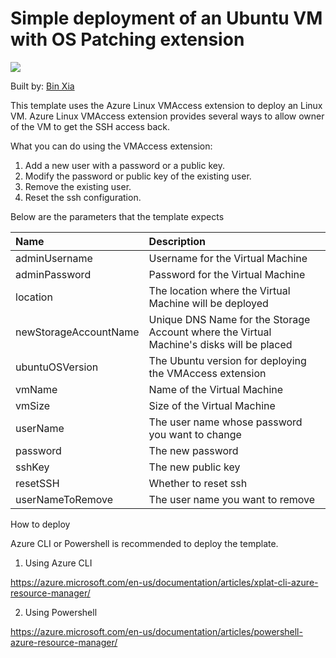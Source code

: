# Simple deployment of an Ubuntu VM with OS Patching extension

<a href="https://portal.azure.com/#create/Microsoft.Template/uri/https%3A%2F%2Fraw.githubusercontent.com%2FAzure%2Fazure-quickstart-templates%2Fmaster%2Fvmaccess-on-ubuntu%2Fazuredeploy.json" target="_blank">
    <img src="http://azuredeploy.net/deploybutton.png"/>
</a>

Built by: [Bin Xia](https://github.com/bingosummer)

This template uses the Azure Linux VMAccess extension to deploy an Linux VM. Azure Linux VMAccess extension provides several ways to allow owner of the VM to get the SSH access back.

What you can do using the VMAccess extension:

1. Add a new user with a password or a public key.
2. Modify the password or public key of the existing user.
3. Remove the existing user.
4. Reset the ssh configuration.

Below are the parameters that the template expects

| Name   | Description    |
|:--- |:---|
| adminUsername  | Username for the Virtual Machine  |
| adminPassword  | Password for the Virtual Machine  |
| location | The location where the Virtual Machine will be deployed |
| newStorageAccountName  | Unique DNS Name for the Storage Account where the Virtual Machine's disks will be placed |
| ubuntuOSVersion  | The Ubuntu version for deploying the VMAccess extension |
| vmName | Name of the Virtual Machine |
| vmSize | Size of the Virtual Machine |
| userName | The user name whose password you want to change |
| password | The new password |
| sshKey | The new public key |
| resetSSH | Whether to reset ssh |
| userNameToRemove | The user name you want to remove |

How to deploy

Azure CLI or Powershell is recommended to deploy the template.

1. Using Azure CLI

https://azure.microsoft.com/en-us/documentation/articles/xplat-cli-azure-resource-manager/

2. Using Powershell

https://azure.microsoft.com/en-us/documentation/articles/powershell-azure-resource-manager/


